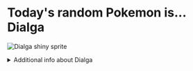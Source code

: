 # Today's random Pokemon is... Dialga

![Dialga shiny sprite](https://raw.githubusercontent.com/PokeAPI/sprites/master/sprites/pokemon/shiny/483.png)

<details>
<summary>Additional info about Dialga</summary>

| srpite type | image |
|------|------|
| back_default | ![Dialga back_default sprite](https://raw.githubusercontent.com/PokeAPI/sprites/master/sprites/pokemon/back/483.png) |
| back_shiny | ![Dialga back_shiny sprite](https://raw.githubusercontent.com/PokeAPI/sprites/master/sprites/pokemon/back/shiny/483.png) |
| front_default | ![Dialga front_default sprite](https://raw.githubusercontent.com/PokeAPI/sprites/master/sprites/pokemon/483.png) | </details>